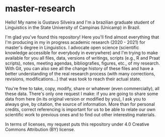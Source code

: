 # master-research

Hello! My name is Gustavo Silveira and I'm a brazilian graduate student of Linguistics in the State University of Campinas (Unicamp) in Brazil.

I'm glad you've found this repository! Here you'll find almost everything that I'm producing in my in progress academic research (2020 - 2021) for master's degree in Linguistics. I advocate open science (scientific knowledge accessible for everybody in everywhere) and I'm trying to make available for you all files, data, versions of writings, scripts (e.g., R and Praat scripts), notes, meeting agendas, bibliografies, figures, etc., of my research. With Git, you can also see all the change history of these files and have a better understanding of the real research process (with many corrections, revisions, modifications...) that was took to reach their actual state.

You're free to take, copy, modify, share or whatever (even commercially), all these data. There's only one request I make: if you are going to share some data from here (in its original version or modified by you), I ask you to always give, by citation, the source of information. More than for personal credits, correct referencing is important for us to be able to relate our own scientific work to previous ones and to find out other interesting materials.

In terms of licenses, my request puts this repository under 4.0 Creative Commons Attribution (BY) license.
